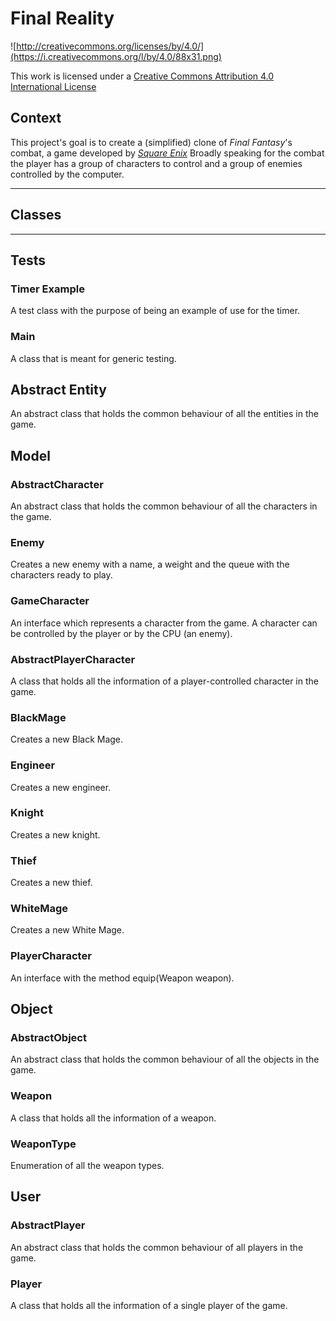 Final Reality
=============

![http://creativecommons.org/licenses/by/4.0/](https://i.creativecommons.org/l/by/4.0/88x31.png)

This work is licensed under a 
[Creative Commons Attribution 4.0 International License](http://creativecommons.org/licenses/by/4.0/)

Context
-------

This project's goal is to create a (simplified) clone of _Final Fantasy_'s combat, a game developed
by [_Square Enix_](https://www.square-enix.com)
Broadly speaking for the combat the player has a group of characters to control and a group of 
enemies controlled by the computer.

---


## Classes

------

## Tests

### Timer Example
A test class with the purpose of being an example of use for the timer.

### Main
A class that is meant for generic testing.

## Abstract Entity
An abstract class that holds the common behaviour of all the entities in the game.

## Model

### AbstractCharacter
An abstract class that holds the common behaviour of all the characters in the game.

### Enemy
Creates a new enemy with a name, a weight and the queue with the characters ready to play.

### GameCharacter
An interface which represents a character from the game. A character can be controlled by the player or by the CPU (an enemy).

### AbstractPlayerCharacter
A class that holds all the information of a player-controlled character in the game.

### BlackMage
Creates a new Black Mage.

### Engineer
Creates a new engineer.

### Knight
Creates a new knight.

### Thief
Creates a new thief.

### WhiteMage
Creates a new White Mage.

### PlayerCharacter
An interface with the method equip(Weapon weapon).

## Object

### AbstractObject
An abstract class that holds the common behaviour of all the objects in the game.

### Weapon
A class that holds all the information of a weapon.

### WeaponType
Enumeration of all the weapon types.

## User

### AbstractPlayer
An abstract class that holds the common behaviour of all players in the game.

### Player
A class that holds all the information of a single player of the game.

